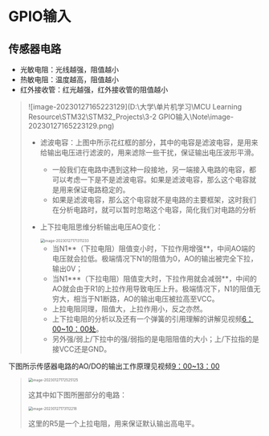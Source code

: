 # GPIO输入

## 传感器电路

- 光敏电阻：光线越强，阻值越小
- 热敏电阻：温度越高，阻值越小
- 红外接收管：红光越强，红外接收管的阻值越小

> ![image-20230127165223129](D:\大学\单片机学习\MCU Learning Resource\STM32\STM32_Projects\3-2 GPIO输入\Note\image-20230127165223129.png)
>
> - 滤波电容：上图中所示花红框的部分，其中的电容是滤波电容，是用来给输出电压进行滤波的，用来滤除一些干扰，保证输出电压波形平滑。
>     - 一般我们在电路中遇到这种一段接地，另一端接入电路的电容，都可以考虑一下是不是滤波电容。如果是滤波电容，那么这个电容就是用来保证电路稳定的。
>     - 如果是滤波电容，那么这个电容就不是电路的主要框架，这时我们在分析电路时，就可以暂时忽略这个电容，简化我们对电路的分析
>
> - 上下拉电阻思维分析输出电压AO变化：
>
>     <img src="D:\大学\单片机学习\MCU Learning Resource\STM32\STM32_Projects\3-2 GPIO输入\Note\image-20230127171311233.png" alt="image-20230127171311233" style="zoom:50%;" />
>
>     - 当N1**（下拉电阻）阻值变小时，下拉作用增强**，中间AO端的电压就会拉低。极端情况下N1的阻值为0，AO的输出被完全下拉，输出0V；
>     - 当N1***（下拉电阻）阻值变大时，下拉作用就会减弱**，中间的AO就会由于R1的上拉作用导致电压上升。极端情况下，N1的阻值无穷大，相当于N1断路，AO的输出电压被拉高至VCC。
>     - 上拉电阻同理，阻值大，上拉作用小，反之亦然。
>     - 上下拉电阻的分析以及还有一个弹簧的引用理解的讲解见视频[6：00~10：00处](https://www.bilibili.com/video/BV1th411z7sn/?p=7&spm_id_from=333.1007.top_right_bar_window_history.content.click&vd_source=b8a7d9f6d396acb27e811371a96d6e9a)。
>     - 另外强/弱上/下拉中的强/弱指的是电阻阻值的大小；上/下拉指的是接VCC还是GND。

下图所示传感器电路的AO/DO的输出工作原理见视频[9：00~13：00](https://www.bilibili.com/video/BV1th411z7sn/?p=7&spm_id_from=333.1007.top_right_bar_window_history.content.click&vd_source=b8a7d9f6d396acb27e811371a96d6e9a)

> <img src="D:\大学\单片机学习\MCU Learning Resource\STM32\STM32_Projects\3-2 GPIO输入\Note\image-20230127172525125.png" alt="image-20230127172525125" style="zoom:50%;" />
>
> 这其中如下图所圈部分的电路：
>
> <img src="D:\大学\单片机学习\MCU Learning Resource\STM32\STM32_Projects\3-2 GPIO输入\Note\image-20230127173112218.png" alt="image-20230127173112218" style="zoom:50%;" />
>
> 这里的R5是一个上拉电阻，用来保证默认输出高电平。

